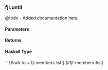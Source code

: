### fjl.until
@todo - Added documentation here.

#### Parameters

#### Returns
 
#### Haskell Type
``
[Back to  + fjl members list.]
(#fjl-members-list)
